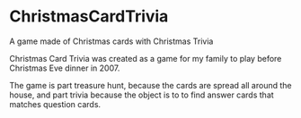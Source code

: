 # ChristmasCardTrivia
A game made of Christmas cards with Christmas Trivia

Christmas Card Trivia was created as a game for my family to play before Christmas Eve dinner in 2007.

The game is part treasure hunt, because the cards are spread all around the house, and part trivia because the object is to to find answer cards that matches question cards.  
